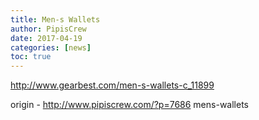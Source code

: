 ```yaml
---
title: Men-s Wallets
author: PipisCrew
date: 2017-04-19
categories: [news]
toc: true
---
```


http://www.gearbest.com/men-s-wallets-c_11899

origin - http://www.pipiscrew.com/?p=7686 mens-wallets